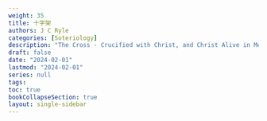```yaml
---
weight: 35
title: 十字架
authors: J C Ryle
categories: [Soteriology]
description: "The Cross - Crucified with Christ, and Christ Alive in Me by Ryle, J. C."
draft: false
date: "2024-02-01"
lastmod: "2024-02-01"
series: null
tags:
toc: true
bookCollapseSection: true
layout: single-sidebar
---
```






